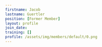 ```yaml
---
firstname: Jacob
lastname: Guertler
position: [Former Member]
layout: profile
join_date:
training: []
profile: /assets/img/members/default/0.png
---
```

